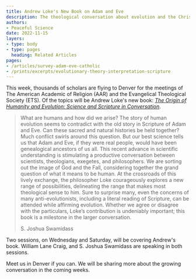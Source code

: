 ```yaml
---
title: Andrew Loke's New Book on Adam and Eve
description: The theological conversation about evolution and the Christian faith continues this week at ETS and AAR.
authors:
- Peaceful Science
date: 2022-11-15
layers:
- type: body
- type: pages
  heading: Related Articles
pages:
- /articles/survey-adam-eve-catholic
- /prints/excerpts/evolutionary-theory-interpretation-scripture
---
```




This week, thousands of scholars are flying to Denver for the meetings of The American Academic of Religion (AAR) and the Evangelical Theological Society (ETS). Of the topics will be Andrew Loke's new book: [*The Origin of Humanity and Evolution: Science and Scripture in Conversation*](https://www.amazon.com/dp/0567706354/).


> What are humans and how did we arise? The story of human evolution seems to contradict with the old story in Scripture of Adam and Eve. Can these sacred and natural histories be held together? Much conflict swirls around this question. But our best science tells us that Adam and Eve, if they were real people, would have been genealogical ancestors of us all. This recent advance in scientific understanding is stimulating a productive conversation between scientists, theologians, exegetes, and philosophers. We are sorting out the image of God and the Fall, considering together the grand question of what it means to be human. At the crossroads of this lively exchange, the philosopher Loke courageously explores a new range of possibilities, delineating the range that makes most theological sense to him. Sure to surprise many, even the concerns of many anti-evolutionists, including a literal reading of Scripture, can be attended while affirming evolution. Whether we agree or disagree with the particulars, Loke’s contribution is undeniably important; this book is a milestone in the larger conversation.
> 
> S. Joshua Swamidass


Two sessions, on Wednesday and Saturday, will be covering Andrew's book. William Lane Craig, and S. Joshua Swamidass are speaking in both sessions. 





Meet us in Denver if you can. We will be sharing more about the growing conversation in the coming weeks. 